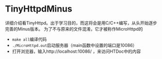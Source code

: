 # TinyHttpdMinus
详细介绍看TinyHttpd。出于学习目的，而这将会是用C/C++编写，从头开始逐步完善的Minus版本。
为了不与原来的文件混淆，它才被称作MicroHttpd的
* <code>make all</code>编译代码
* <code>./MicroHttpd.out</code>启动服务器（main函数中设置的端口是10086）
* 打开浏览器，输入http://localhost:10086/ ，来访问HTDoc中的内容
